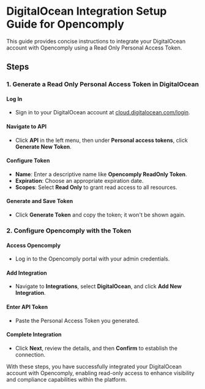 # DigitalOcean Integration Setup Guide for Opencomply

This guide provides concise instructions to integrate your DigitalOcean account with Opencomply using a Read Only Personal Access Token.

## Steps

### 1. Generate a Read Only Personal Access Token in DigitalOcean

#### Log In

- Sign in to your DigitalOcean account at [cloud.digitalocean.com/login](https://cloud.digitalocean.com/login).

#### Navigate to API

- Click **API** in the left menu, then under **Personal access tokens**, click **Generate New Token**.

#### Configure Token

- **Name**: Enter a descriptive name like **Opencomply ReadOnly Token**.
- **Expiration**: Choose an appropriate expiration date.
- **Scopes**: Select **Read Only** to grant read access to all resources.

#### Generate and Save Token

- Click **Generate Token** and copy the token; it won't be shown again.

### 2. Configure Opencomply with the Token

#### Access Opencomply

- Log in to the Opencomply portal with your admin credentials.

#### Add Integration

- Navigate to **Integrations**, select **DigitalOcean**, and click **Add New Integration**.

#### Enter API Token

- Paste the Personal Access Token you generated.

#### Complete Integration

- Click **Next**, review the details, and then **Confirm** to establish the connection.

With these steps, you have successfully integrated your DigitalOcean account with Opencomply, enabling read-only access to enhance visibility and compliance capabilities within the platform.
